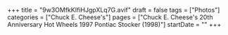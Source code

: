 +++
title = "9w3OMfkKIfiHJgpXLq7G.avif"
draft = false
tags = ["Photos"]
categories = ["Chuck E. Cheese's"]
pages = ["Chuck E. Cheese's 20th Anniversary Hot Wheels 1997 Pontiac Stocker (1998)"]
startDate = ""
+++
